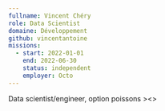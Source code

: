 ```yaml
---
fullname: Vincent Chéry
role: Data Scientist
domaine: Développement
github: vincentantoine
missions:
  - start: 2022-01-01
    end: 2022-06-30
    status: independent
    employer: Octo
---
```


Data scientist/engineer, option poissons ><>
